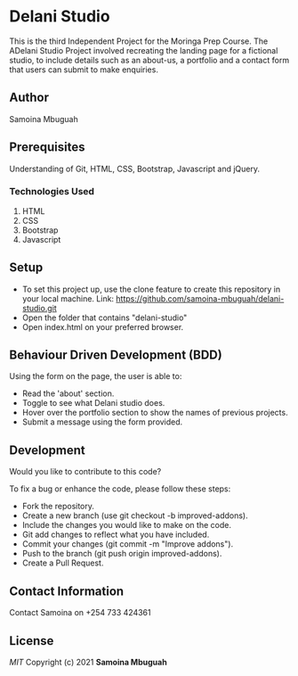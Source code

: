 # Delani Studio
This is the third Independent Project for the Moringa Prep Course. The ADelani Studio Project involved recreating the landing page for a fictional studio, to include details such as an about-us, a portfolio and a contact form that users can submit to make enquiries.

## Author
Samoina Mbuguah 

## Prerequisites
Understanding of Git, HTML, CSS, Bootstrap, Javascript and jQuery.

### Technologies Used
1. HTML
2. CSS
3. Bootstrap
4. Javascript

## Setup
- To set this project up, use the clone feature to create this repository in your local machine. Link: https://github.com/samoina-mbuguah/delani-studio.git 
- Open the folder that contains "delani-studio"
- Open index.html on your preferred browser.

## Behaviour Driven Development (BDD)
Using the form on the page, the user is able to:
- Read the 'about' section.
- Toggle to see what Delani studio does.
- Hover over the portfolio section to show the names of previous projects.
- Submit a message using the form provided.


## Development
Would you like to contribute to this code?

To fix a bug or enhance the code, please follow these steps:
- Fork the repository.
- Create a new branch (use git checkout -b improved-addons).
- Include the changes you would like to make on the code.
- Git add changes to reflect what you have included.
- Commit your changes (git commit -m "Improve addons").
- Push to the branch (git push origin improved-addons).
- Create a Pull Request.

## Contact Information
Contact Samoina on +254 733 424361

## License
*MIT*
Copyright (c) 2021 **Samoina Mbuguah**

